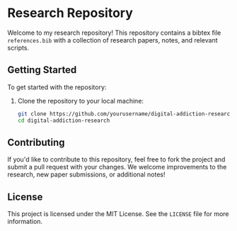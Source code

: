# Research Repository

Welcome to my research repository! This repository contains a bibtex file `references.bib` with a collection of research papers, notes, and relevant scripts.

## Getting Started

To get started with the repository:

1. Clone the repository to your local machine:
   ```bash
   git clone https://github.com/yourusername/digital-addiction-research.git
   cd digital-addiction-research
   ```

## Contributing

If you'd like to contribute to this repository, feel free to fork the project and submit a pull request with your changes. We welcome improvements to the research, new paper submissions, or additional notes!

## License

This project is licensed under the MIT License. See the `LICENSE` file for more information.